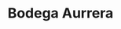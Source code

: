 ---
title: "Bodega Aurrera"
url: /morelia/bodega-aurrera-calzada-ventura-puente/
shop: Supermarkt
---